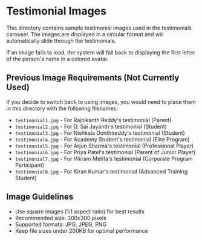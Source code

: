 # Testimonial Images

This directory contains sample testimonial images used in the testimonials carousel. The images are displayed in a circular format and will automatically slide through the testimonials.

If an image fails to load, the system will fall back to displaying the first letter of the person's name in a colored avatar.

## Previous Image Requirements (Not Currently Used)

If you decide to switch back to using images, you would need to place them in this directory with the following filenames:

- `testimonial1.jpg` - For Rajnikanth Reddy's testimonial (Parent)
- `testimonial2.jpg` - For D. Sai Jayanth's testimonial (Student)
- `testimonial3.jpg` - For Nishkala Donthireddy's testimonial (Student)
- `testimonial4.jpg` - For Academy Student's testimonial (Elite Program)
- `testimonial5.jpg` - For Arjun Sharma's testimonial (Professional Player)
- `testimonial6.jpg` - For Priya Patel's testimonial (Parent of Junior Player)
- `testimonial7.jpg` - For Vikram Mehta's testimonial (Corporate Program Participant)
- `testimonial8.jpg` - For Kiran Kumar's testimonial (Advanced Training Student)

## Image Guidelines

- Use square images (1:1 aspect ratio) for best results
- Recommended size: 300x300 pixels
- Supported formats: JPG, JPEG, PNG
- Keep file sizes under 200KB for optimal performance